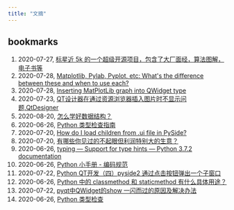 ```yaml
---
title: "文摘"
---
```


## bookmarks
1. 2020-07-27, [标星近 5k 的一个超级开源项目，包含了大厂面经，算法图解，电子书等](https://zhuanlan.zhihu.com/p/164470973?utm_source=com.ideashower.readitlater.pro&utm_medium=social&utm_oi=28196191862784)
1. 2020-07-28, [Matplotlib, Pylab, Pyplot, etc: What's the difference between these and when to use each?](https://queirozf.com/entries/matplotlib-pylab-pyplot-etc-what-s-the-different-between-these)
1. 2020-07-28, [Inserting MatPlotLib graph into QWidget type](https://stackoverflow.com/questions/54972046/inserting-matplotlib-graph-into-qwidget-type)
1. 2020-07-23, [QT设计器在通过资源浏览器插入图片时不显示问题,QtDesigner](https://www.pythonf.cn/read/109415)
1. 2020-08-20, [怎么学好数据结构？](https://www.zhihu.com/question/19830721/answer/951240540?utm_source=com.ideashower.readitlater.pro&utm_medium=social&utm_oi=28196191862784)
1. 2020-06-26, [Python 类型检查指南](https://zhuanlan.zhihu.com/p/141504225)
1. 2020-07-20, [How do I load children from .ui file in PySide?](https://stackoverflow.com/questions/27603350/how-do-i-load-children-from-ui-file-in-pyside)
1. 2020-07-20, [有哪些你见过的不起眼但利润特别大的生意？](https://www.zhihu.com/question/306917945/answer/1335870945?utm_source=com.ideashower.readitlater.pro&utm_medium=social&utm_oi=28196191862784)
1. 2020-06-26, [typing — Support for type hints — Python 3.7.2 documentation](https://docs.python.org/zh-cn/3/library/typing.html)
1. 2020-06-26, [Python 小手册 - 编码规范](https://lework.github.io/2016/09/08/pep008/)
1. 2020-07-22, [Python QT开发（四）pyside2 通过点击按钮弹出一个子窗口](https://blog.csdn.net/mankaichuang/article/details/105814658)
1. 2020-06-26, [Python 中的 classmethod 和 staticmethod 有什么具体用途？](https://www.zhihu.com/question/20021164)
1. 2020-07-22, [pyqt中QWidget的show 一闪而过的原因及解决办法](https://blog.csdn.net/zhuoyue008/article/details/82704031)
1. 2020-06-26, [Python 类型检查](http://blog.rainy.im/2017/01/20/python-type-hints/)
